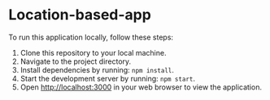 # Location-based-app

To run this application locally, follow these steps:

1. Clone this repository to your local machine.
2. Navigate to the project directory.
3. Install dependencies by running: `npm install`.
4. Start the development server by running: `npm start`.
5. Open [http://localhost:3000](http://localhost:3000) in your web browser to view the application.
